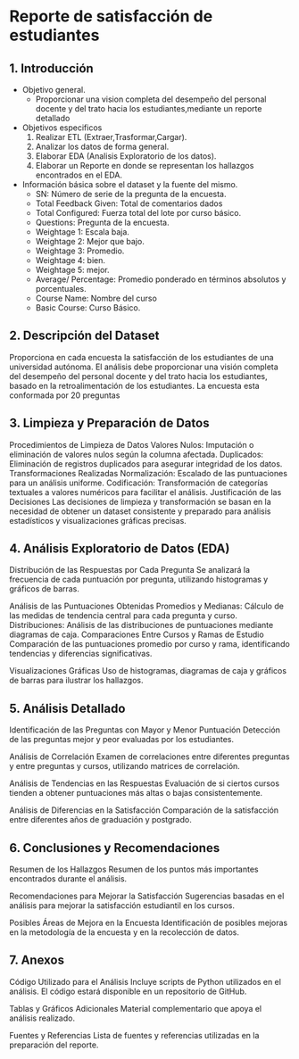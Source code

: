 # Reporte de satisfacción de estudiantes
## 1. Introducción
* Objetivo general. 
    - Proporcionar una vision completa del desempeño del personal docente y del trato hacia los estudiantes,mediante un reporte detallado
* Objetivos especificos
    1. Realizar ETL (Extraer,Trasformar,Cargar).
    2. Analizar los datos de forma general.
    3. Elaborar EDA (Analisis Exploratorio de los datos).
    4. Elaborar un Reporte en donde se representan los hallazgos encontrados en el EDA.
* Información básica sobre el dataset y la fuente del mismo.
    - SN: Número de serie de la pregunta de la encuesta.
    - Total Feedback Given: Total de comentarios dados
    - Total Configured: Fuerza total del lote por curso básico.
    - Questions: Pregunta de la encuesta.
    - Weightage 1: Escala baja.
    - Weightage 2: Mejor que bajo.
    - Weightage 3: Promedio.
    - Weightage 4: bien.
    - Weightage 5: mejor.
    - Average/ Percentage: Promedio ponderado en términos absolutos y porcentuales.
    - Course Name: Nombre del curso
    - Basic Course: Curso Básico.
## 2. Descripción del Dataset
 Proporciona en cada encuesta la satisfacción de los estudiantes de una universidad autónoma. El análisis debe proporcionar una visión completa del desempeño del personal docente y del trato hacia los estudiantes, basado en la retroalimentación de los estudiantes. 
 La encuesta esta conformada por 20 preguntas
## 3. Limpieza y Preparación de Datos
Procedimientos de Limpieza de Datos
Valores Nulos: Imputación o eliminación de valores nulos según la columna afectada.
Duplicados: Eliminación de registros duplicados para asegurar integridad de los datos.
Transformaciones Realizadas
Normalización: Escalado de las puntuaciones para un análisis uniforme.
Codificación: Transformación de categorías textuales a valores numéricos para facilitar el análisis.
Justificación de las Decisiones
Las decisiones de limpieza y transformación se basan en la necesidad de obtener un dataset consistente y preparado para análisis estadísticos y visualizaciones gráficas precisas.

## 4. Análisis Exploratorio de Datos (EDA)
Distribución de las Respuestas por Cada Pregunta
Se analizará la frecuencia de cada puntuación por pregunta, utilizando histogramas y gráficos de barras.

Análisis de las Puntuaciones Obtenidas
Promedios y Medianas: Cálculo de las medidas de tendencia central para cada pregunta y curso.
Distribuciones: Análisis de las distribuciones de puntuaciones mediante diagramas de caja.
Comparaciones Entre Cursos y Ramas de Estudio
Comparación de las puntuaciones promedio por curso y rama, identificando tendencias y diferencias significativas.

Visualizaciones Gráficas
Uso de histogramas, diagramas de caja y gráficos de barras para ilustrar los hallazgos.

## 5. Análisis Detallado
Identificación de las Preguntas con Mayor y Menor Puntuación
Detección de las preguntas mejor y peor evaluadas por los estudiantes.

Análisis de Correlación
Examen de correlaciones entre diferentes preguntas y entre preguntas y cursos, utilizando matrices de correlación.

Análisis de Tendencias en las Respuestas
Evaluación de si ciertos cursos tienden a obtener puntuaciones más altas o bajas consistentemente.

Análisis de Diferencias en la Satisfacción
Comparación de la satisfacción entre diferentes años de graduación y postgrado.

## 6. Conclusiones y Recomendaciones
Resumen de los Hallazgos
Resumen de los puntos más importantes encontrados durante el análisis.

Recomendaciones para Mejorar la Satisfacción
Sugerencias basadas en el análisis para mejorar la satisfacción estudiantil en los cursos.

Posibles Áreas de Mejora en la Encuesta
Identificación de posibles mejoras en la metodología de la encuesta y en la recolección de datos.

## 7. Anexos
Código Utilizado para el Análisis
Incluye scripts de Python utilizados en el análisis. El código estará disponible en un repositorio de GitHub.

Tablas y Gráficos Adicionales
Material complementario que apoya el análisis realizado.

Fuentes y Referencias
Lista de fuentes y referencias utilizadas en la preparación del reporte.